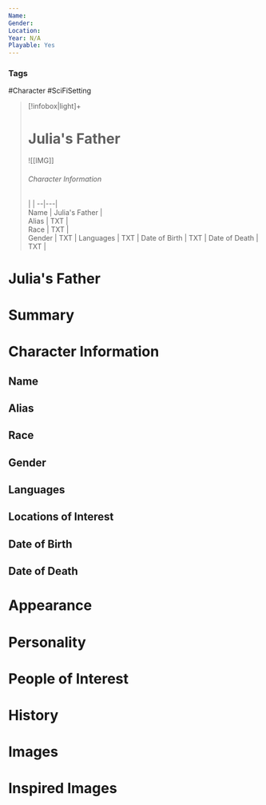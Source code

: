 ```yaml
---
Name: 
Gender: 
Location: 
Year: N/A
Playable: Yes
---
```


### Tags
#Character #SciFiSetting 

> [!infobox|light]+  
> # Julia's Father  
> ![[IMG]]  
> ###### Character Information
>  |   |
> --|---|  
> Name | Julia's Father |  
> Alias | TXT |  
> Race | TXT |  
> Gender | TXT |
> Languages | TXT |
> Date of Birth | TXT |
> Date of Death | TXT |


# Julia's Father


# Summary


# Character Information

## Name

## Alias

## Race

## Gender

## Languages

## Locations of Interest

## Date of Birth

## Date of Death

# Appearance

# Personality

# People of Interest

# History

# Images

# Inspired Images
